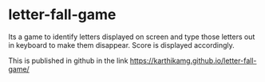 # letter-fall-game

Its a game to identify letters displayed on screen and type those letters out in keyboard to make them disappear. Score is displayed accordingly.

This is published in github in the link https://karthikamg.github.io/letter-fall-game/
